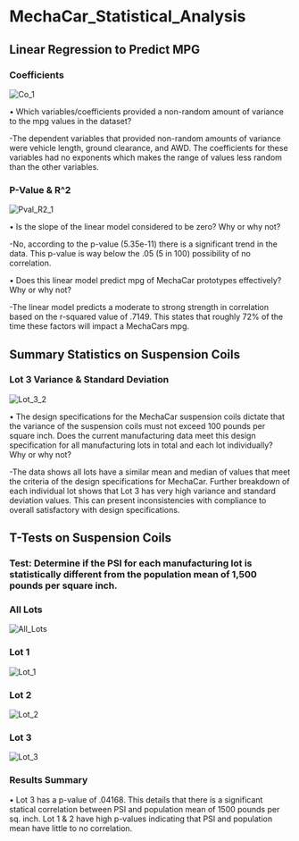 # MechaCar_Statistical_Analysis

## Linear Regression to Predict MPG

### Coefficients 
![Co_1](https://user-images.githubusercontent.com/88383836/145416170-1c81e33a-9f95-473f-9267-82d84b813da5.PNG)

•	Which variables/coefficients provided a non-random amount of variance to the mpg values in the dataset?

-The  dependent variables that provided non-random amounts of variance were vehicle length, ground clearance, and AWD. The coefficients for these variables had no exponents which makes the range of values less random than the other variables. 

### P-Value & R^2
![Pval_R2_1](https://user-images.githubusercontent.com/88383836/145416030-2173f742-7be7-4623-a07f-553d1fb78da7.PNG)

•	Is the slope of the linear model considered to be zero? Why or why not?

-No, according to the p-value (5.35e-11) there is a significant trend in the data. This p-value is way below the .05 (5 in 100) possibility of no correlation. 

•	Does this linear model predict mpg of MechaCar prototypes effectively? Why or why not?

-The linear model predicts a moderate to strong strength in correlation based on the r-squared value of .7149. This states that roughly 72% of the time these factors will impact a MechaCars mpg. 

## Summary Statistics on Suspension Coils 

### Lot 3 Variance & Standard Deviation
![Lot_3_2](https://user-images.githubusercontent.com/88383836/145416399-5a7c79d6-54a9-4912-8551-5d93ef599def.PNG)

•	The design specifications for the MechaCar suspension coils dictate that the variance of the suspension coils must not exceed 100 pounds per square inch. Does the current manufacturing data meet this design specification for all manufacturing lots in total and each lot individually? Why or why not?

-The data shows all lots have a similar mean and median of values that meet the criteria of the design specifications for MechaCar. Further breakdown of each individual lot shows that Lot 3 has very high variance and standard deviation values. This can present inconsistencies with compliance to overall satisfactory with design specifications. 

## T-Tests on Suspension Coils 

### Test: Determine if the PSI for each manufacturing lot is statistically different from the population mean of 1,500 pounds per square inch.

### All Lots
![All_Lots](https://user-images.githubusercontent.com/88383836/145436798-14d12a9a-7b47-4eb6-a4db-b7d06119fe9e.PNG)

### Lot 1
![Lot_1](https://user-images.githubusercontent.com/88383836/145436469-dca70f7f-7240-4795-9246-6662f08d0963.PNG)

### Lot 2 
![Lot_2](https://user-images.githubusercontent.com/88383836/145436857-4159e9b3-3e31-496b-9bdb-f5f42afb129c.PNG)

### Lot 3
![Lot_3](https://user-images.githubusercontent.com/88383836/145436903-e777b234-a155-4a7f-bfd5-50601f5c4fed.PNG)

### Results Summary
•	Lot 3 has a p-value of .04168. This details that there is a significant statical correlation between PSI and population mean of 1500 pounds per sq. inch. Lot 1 & 2 have high p-values indicating that PSI and population mean have little to no correlation. 
